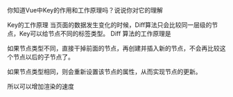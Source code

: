 你知道Vue中Key的作用和工作原理吗？说说你对它的理解

Key的工作原理
当页面的数据发生变化的时候，Diff算法只会比较同一层级的节点，Key可以给节点不同的标签类型。
Diff 算法的工作原理是

如果节点类型不同，直接干掉前面的节点，再创建并插入新的节点，不会再比较这个节点以后的子节点了。

如果节点类型相同，则会重新设置该节点的属性，从而实现节点的更新。

所以可以增加渲染的速度